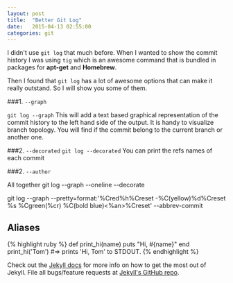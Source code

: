 ```yaml
---
layout: post
title:  "Better Git Log"
date:   2015-04-13 02:55:00
categories: git
---
```


I didn't use `git log` that much before. When I wanted to show the commit history I was using `tig` which is an awesome command that is bundled in packages for **apt-get** and **Homebrew**. 

Then I found that `git log` has a lot of awesome options that can make it really outstand. So I will show you some of them.

###1. `--graph`

`git log --graph` This will add a text based graphical representation of the commit history to the left hand side of the output. It is handy to visualize branch topology. You will find if the commit belong to the current branch or another one.

###2. `--decorated`
`git log --decorated` You can print the refs names of each commit

###2. `--author` 

All together git log --graph --oneline --decorate 

git log --graph --pretty=format:'%Cred%h%Creset -%C(yellow)%d%Creset %s %Cgreen(%cr) %C(bold blue)<%an>%Creset' --abbrev-commit

## Aliases
{% highlight ruby %}
def print_hi(name)
  puts "Hi, #{name}"
end
print_hi('Tom')
#=> prints 'Hi, Tom' to STDOUT.
{% endhighlight %}

Check out the [Jekyll docs][jekyll] for more info on how to get the most out of Jekyll. File all bugs/feature requests at [Jekyll's GitHub repo][jekyll-gh].

[jekyll-gh]: https://github.com/mojombo/jekyll
[jekyll]:    http://jekyllrb.com
